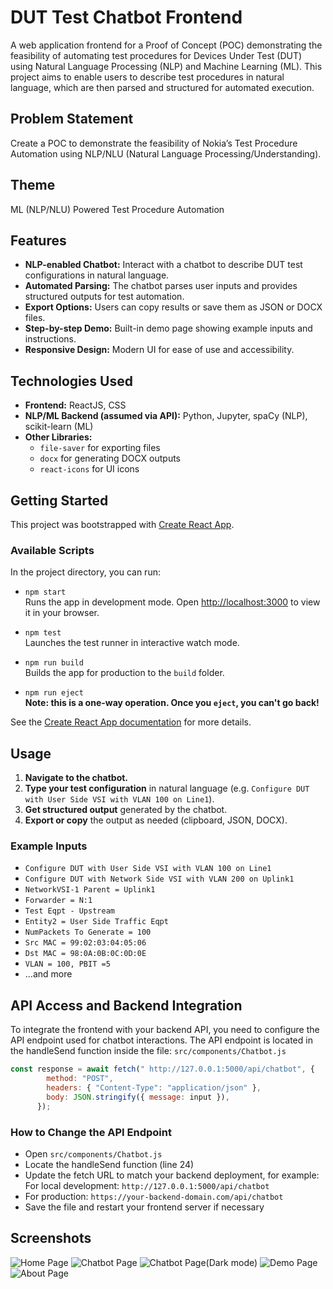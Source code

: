 # DUT Test Chatbot Frontend

A web application frontend for a Proof of Concept (POC) demonstrating the feasibility of automating test procedures for Devices Under Test (DUT) using Natural Language Processing (NLP) and Machine Learning (ML). This project aims to enable users to describe test procedures in natural language, which are then parsed and structured for automated execution.

## Problem Statement

Create a POC to demonstrate the feasibility of Nokia’s Test Procedure Automation using NLP/NLU (Natural Language Processing/Understanding).

## Theme

ML (NLP/NLU) Powered Test Procedure Automation

## Features

- **NLP-enabled Chatbot:** Interact with a chatbot to describe DUT test configurations in natural language.
- **Automated Parsing:** The chatbot parses user inputs and provides structured outputs for test automation.
- **Export Options:** Users can copy results or save them as JSON or DOCX files.
- **Step-by-step Demo:** Built-in demo page showing example inputs and instructions.
- **Responsive Design:** Modern UI for ease of use and accessibility.

## Technologies Used

- **Frontend:** ReactJS, CSS
- **NLP/ML Backend (assumed via API):** Python, Jupyter, spaCy (NLP), scikit-learn (ML)
- **Other Libraries:** 
  - `file-saver` for exporting files
  - `docx` for generating DOCX outputs
  - `react-icons` for UI icons

## Getting Started

This project was bootstrapped with [Create React App](https://github.com/facebook/create-react-app).

### Available Scripts

In the project directory, you can run:

- `npm start`  
  Runs the app in development mode. Open [http://localhost:3000](http://localhost:3000) to view it in your browser.

- `npm test`  
  Launches the test runner in interactive watch mode.

- `npm run build`  
  Builds the app for production to the `build` folder.

- `npm run eject`  
  **Note: this is a one-way operation. Once you `eject`, you can't go back!**

See the [Create React App documentation](https://facebook.github.io/create-react-app/docs/getting-started) for more details.

## Usage

1. **Navigate to the chatbot.**
2. **Type your test configuration** in natural language (e.g. `Configure DUT with User Side VSI with VLAN 100 on Line1`).
3. **Get structured output** generated by the chatbot.
4. **Export or copy** the output as needed (clipboard, JSON, DOCX).

### Example Inputs

- `Configure DUT with User Side VSI with VLAN 100 on Line1`
- `Configure DUT with Network Side VSI with VLAN 200 on Uplink1`
- `NetworkVSI-1 Parent = Uplink1`
- `Forwarder = N:1`
- `Test Eqpt - Upstream`
- `Entity2 = User Side Traffic Eqpt`
- `NumPackets To Generate = 100`
- `Src MAC = 99:02:03:04:05:06`
- `Dst MAC = 98:0A:0B:0C:0D:0E`
- `VLAN = 100, PBIT =5`
- ...and more

## API Access and Backend Integration
To integrate the frontend with your backend API, you need to configure the API endpoint used for chatbot interactions. The API endpoint is located in the handleSend function inside the file:
`src/components/Chatbot.js`
``` javascript
const response = await fetch(" http://127.0.0.1:5000/api/chatbot", {
        method: "POST",
        headers: { "Content-Type": "application/json" },
        body: JSON.stringify({ message: input }),
      });
```
### How to Change the API Endpoint
- Open `src/components/Chatbot.js`
- Locate the handleSend function (line 24)
- Update the fetch URL to match your backend deployment, for example:
  For local development: `http://127.0.0.1:5000/api/chatbot`
- For production: `https://your-backend-domain.com/api/chatbot`
- Save the file and restart your frontend server if necessary

## Screenshots

![Home Page](https://github.com/user-attachments/assets/a952804d-819b-4054-89f4-871b64339ee5)
![Chatbot Page](https://github.com/user-attachments/assets/30236ff3-68c2-4c80-9c38-ae7102e316ce)
![Chatbot Page(Dark mode)](https://github.com/user-attachments/assets/c071373e-94c0-43af-9744-de1b8f14dffb)
![Demo Page](https://github.com/user-attachments/assets/43a11556-6255-4e8f-9b92-0795018ed92e)
![About Page](https://github.com/user-attachments/assets/31cd90b0-70ab-4926-b657-e9865b3a60b3)





